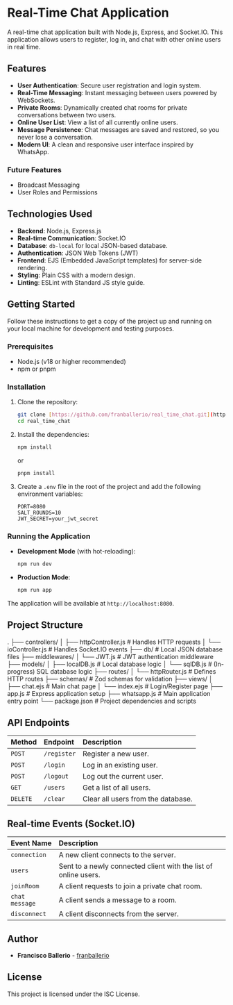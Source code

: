 # Real-Time Chat Application

A real-time chat application built with Node.js, Express, and Socket.IO. This application allows users to register, log in, and chat with other online users in real time.

## Features

* **User Authentication**: Secure user registration and login system.
* **Real-Time Messaging**: Instant messaging between users powered by WebSockets.
* **Private Rooms**: Dynamically created chat rooms for private conversations between two users.
* **Online User List**: View a list of all currently online users.
* **Message Persistence**: Chat messages are saved and restored, so you never lose a conversation.
* **Modern UI**: A clean and responsive user interface inspired by WhatsApp.

### Future Features

* Broadcast Messaging
* User Roles and Permissions

## Technologies Used

* **Backend**: Node.js, Express.js
* **Real-time Communication**: Socket.IO
* **Database**: `db-local` for local JSON-based database.
* **Authentication**: JSON Web Tokens (JWT)
* **Frontend**: EJS (Embedded JavaScript templates) for server-side rendering.
* **Styling**: Plain CSS with a modern design.
* **Linting**: ESLint with Standard JS style guide.

## Getting Started

Follow these instructions to get a copy of the project up and running on your local machine for development and testing purposes.

### Prerequisites

* Node.js (v18 or higher recommended)
* npm or pnpm

### Installation

1.  Clone the repository:
    ```bash
    git clone [https://github.com/franballerio/real_time_chat.git](https://github.com/franballerio/real_time_chat.git)
    cd real_time_chat
    ```
2.  Install the dependencies:
    ```bash
    npm install
    ```
    or
    ```bash
    pnpm install
    ```
3.  Create a `.env` file in the root of the project and add the following environment variables:
    ```
    PORT=8080
    SALT_ROUNDS=10
    JWT_SECRET=your_jwt_secret
    ```

### Running the Application

* **Development Mode** (with hot-reloading):
    ```bash
    npm run dev
    ```
* **Production Mode**:
    ```bash
    npm run app
    ```

The application will be available at `http://localhost:8080`.

## Project Structure
.
├── controllers/
│   ├── httpController.js   # Handles HTTP requests
│   └── ioController.js       # Handles Socket.IO events
├── db/                     # Local JSON database files
├── middlewares/
│   └── JWT.js              # JWT authentication middleware
├── models/
│   ├── localDB.js          # Local database logic
│   └── sqlDB.js            # (In-progress) SQL database logic
├── routes/
│   └── httpRouter.js       # Defines HTTP routes
├── schemas/                # Zod schemas for validation
├── views/
│   ├── chat.ejs            # Main chat page
│   └── index.ejs           # Login/Register page
├── app.js                  # Express application setup
├── whatsapp.js             # Main application entry point
└── package.json            # Project dependencies and scripts

## API Endpoints

| Method   | Endpoint    | Description                     |
| :------- | :---------- | :------------------------------ |
| `POST`   | `/register` | Register a new user.            |
| `POST`   | `/login`    | Log in an existing user.        |
| `POST`   | `/logout`   | Log out the current user.       |
| `GET`    | `/users`    | Get a list of all users.        |
| `DELETE` | `/clear`    | Clear all users from the database. |

## Real-time Events (Socket.IO)

| Event Name     | Description                                                         |
| :------------- | :------------------------------------------------------------------ |
| `connection`   | A new client connects to the server.                                |
| `users`        | Sent to a newly connected client with the list of online users.     |
| `joinRoom`     | A client requests to join a private chat room.                      |
| `chat message` | A client sends a message to a room.                                 |
| `disconnect`   | A client disconnects from the server.                               |

## Author

* **Francisco Ballerio** - [franballerio](https://github.com/franballerio)

## License

This project is licensed under the ISC License.